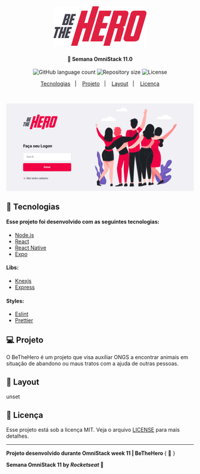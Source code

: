 <h1 align="center">
    <img alt="BeTheHero" title="#delicinha" src="https://github.com/rwietter/be-the-hero/blob/master/frontend/src/assets/logo.svg" width="250px" />
</h1>

<h4 align="center">
  🚀 Semana OmniStack 11.0
</h4>
<p align="center">
  <img alt="GitHub language count" src="https://img.shields.io/github/languages/count/rwietter/be-the-hero">

  <img alt="Repository size" src="https://img.shields.io/github/repo-size/rwietter/be-the-hero">
  
  <img alt="License" src="https://img.shields.io/badge/license-MIT-brightgreen">
</p>

<p align="center">
  <a href="#rocket-tecnologias">Tecnologias</a>&nbsp;&nbsp;&nbsp;|&nbsp;&nbsp;&nbsp;
  <a href="#computer-projeto">Projeto</a>&nbsp;&nbsp;&nbsp;|&nbsp;&nbsp;&nbsp;
  <a href="#-layout">Layout</a>&nbsp;&nbsp;&nbsp;|&nbsp;&nbsp;&nbsp;
  <a href="#memo-licença">Licença</a>
</p>

<br>

<p align="center">
  <img alt="Frontend" width="800" align="center" src="https://github.com/rwietter/be-the-hero/blob/master/assets/images/logon-image.png" width="100%">
</p>

## :rocket: Tecnologias

#### Esse projeto foi desenvolvido com as seguintes tecnologias:

- [Node.js](https://nodejs.org/en/)
- [React](https://reactjs.org)
- [React Native](https://facebook.github.io/react-native/)
- [Expo](https://expo.io/)

#### Libs:
  - [Knexjs](http://knexjs.org)
  - [Express](https://expressjs.com/pt-br/)
    
#### Styles:
  - [Eslint](https://eslint.org)
  - [Prettier](https://prettier.io)

## :computer: Projeto

O BeTheHero é um projeto que visa auxiliar ONGS a encontrar animais em situação de abandono ou maus tratos com a ajuda de outras pessoas.

## 🔖 Layout
unset


## :memo: Licença

Esse projeto está sob a licença MIT. Veja o arquivo [LICENSE](LICENSE.md) para mais detalhes.

---

<b> Projeto desenvolvido durante OmniStack week 11 | BeTheHero </b> { 🦸 }

<b> Semana OmniStack 11 by <i> Rocketseat </i> </b> :rocket:
